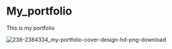 # My_portfolio

This is my portfolio 

![238-2384334_my-portfolio-cover-design-hd-png-download](https://user-images.githubusercontent.com/104861713/211290556-04ea04ae-ce7b-491c-a2f3-4c3fcd001306.png)

